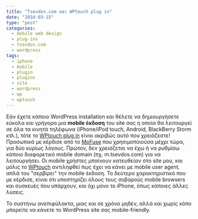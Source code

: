 ```yaml
---
title: "Tsevdos.com και WPtouch plug in"
date: "2010-03-15"
type: "post"
categories:
  - mobile web design
  - plug-ins
  - tsevdos.com
  - wordpress
tags:
  - iphone
  - mobile
  - plugin
  - plugins
  - site
  - wordpress
  - wp
  - wptouch
---
```


Εάν έχετε κάποιο WordPress installation και θέλετε να δημιουργήσετε εύκολα και γρήγορα μια **mobile έκδοση** του site σας η οποία θα λειτουργεί σε όλα τα κινητά τηλέφωνα (iPhone/iPod touch, Android, BlackBerry Storm κτλ.), τότε το [WPtouch plug in](http://www.bravenewcode.com/products/wptouch/ "WPtouch official site") είναι ακριβώς αυτό που χρειάζεστε! Προσωπικά με κέρδισε από το [MoFuse](http://www.mofusepremium.com/ "MoFuse") που χρησιμοποιούσα μέχρι τώρα, για δύο κυρίως λόγους. Πρώτον, δεν χρειάζεται να έχω ή να ρυθμίσω κάποιο διαφορετικό mobile domain (πχ. m.tsevdos.com) για να λειτουργήσει. Οι mobile χρήστες μπαίνουν κατευθείαν στο site μου, και μόλις το [WPtouch](http://www.bravenewcode.com/products/wptouch/ "WPtouch official site") αντιληφθεί πως έχει να κάνει με mobile user agent, απλά του "σερβίρει" την mobile έκδοση. Το δεύτερο χαρακτηριστικό που με κέρδισε, είναι ότι υποστηρίζει όλους τους σοβαρούς mobile browsers και συσκευές που υπάρχουν, και όχι μόνο το iPhone, όπως κάποιες άλλες λύσεις.

Το συστήνω ανεπιφύλακτα, μιας και σε χρόνο μηδέν, αλλά και χωρίς κόπο μπορείτε να κάνετε το WordPress site σας mobile-friendly.
